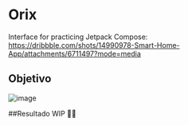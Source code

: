 # Orix
Interface for practicing Jetpack Compose: https://dribbble.com/shots/14990978-Smart-Home-App/attachments/6711497?mode=media

## Objetivo
![image](https://user-images.githubusercontent.com/35740463/128583777-46922724-c273-405f-a8a3-b92f67644e42.png)

##Resultado
WIP 🧑‍🎨
